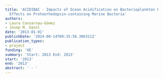 ```yaml
---
title: 'ACIDIBAC - Impacts of Ocean Acidification on Bacterioplankton Functioning:
  Effects on Proteorhodopsin-containing Marine Bacteria'
authors:
- Laura Consarnau-Gómez
- Josep M. Gasol
date: '2013-01-01'
publishDate: '2024-08-14T09:35:58.306311Z'
publication_types:
- project
funding: 'UE'
summary: 'Start: 2013 End: 2013'
start: '2013'
end: '2013'
abstract: ' - '
---
```

